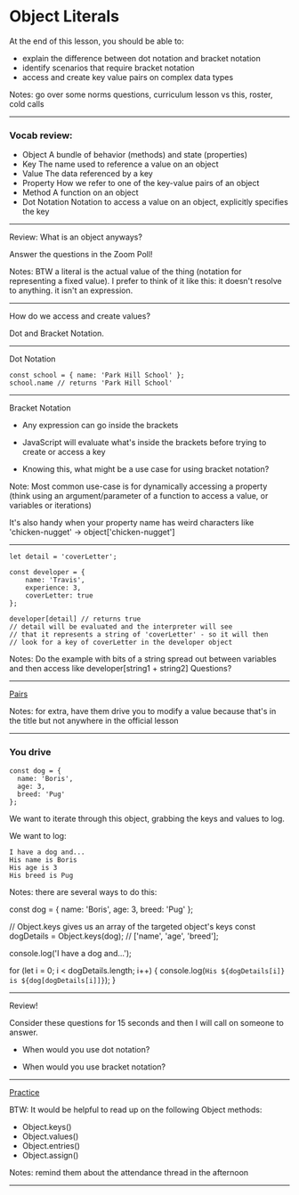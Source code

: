 # Object Literals

At the end of this lesson, you should be able to:
- explain the difference between dot notation and bracket notation
- identify scenarios that require bracket notation
- access and create key value pairs on complex data types

Notes:
go over some norms
questions, curriculum lesson vs this, roster, cold calls

---

### Vocab review: 

- Object A bundle of behavior (methods) and state (properties)
- Key The name used to reference a value on an object
- Value The data referenced by a key
- Property How we refer to one of the key-value pairs of an object
- Method A function on an object
- Dot Notation Notation to access a value on an object, explicitly specifies the key

---

Review: What is an object anyways?

Answer the questions in the Zoom Poll!

Notes: 
BTW a literal is the actual value of the thing (notation for representing a fixed value). I prefer to think of it like this: it doesn't resolve to anything. it isn't an expression.

---

How do we access and create values? 

Dot and Bracket Notation. 

---

Dot Notation

```
const school = { name: 'Park Hill School' };
school.name // returns 'Park Hill School'
```

---

Bracket Notation

- Any expression can go inside the brackets
<!-- .element: class="fragment" -->
- JavaScript will evaluate what's inside the brackets before trying to create or access a key
<!-- .element: class="fragment" -->
- Knowing this, what might be a use case for using bracket notation? 
<!-- .element: class="fragment" -->

Note: 
Most common use-case is for dynamically accessing a property (think using an argument/parameter of a function to access a value, or variables or iterations)

It's also handy when your property name has weird characters like 'chicken-nugget' -> object['chicken-nugget']

---

```
let detail = 'coverLetter';

const developer = {
    name: 'Travis',
    experience: 3,
    coverLetter: true
};

developer[detail] // returns true
// detail will be evaluated and the interpreter will see
// that it represents a string of 'coverLetter' - so it will then
// look for a key of coverLetter in the developer object
```

Notes: 
Do the example with bits of a string spread out between variables and then access like developer[string1 + string2]
Questions?

---

[Pairs](https://codesandbox.io/s/object-literals-pair-work-m0q7m?file=/src/index.js)

Notes: for extra, have them drive you to modify a value because that's in the title but not anywhere in the official lesson

---

### You drive

```
const dog = {
  name: 'Boris',
  age: 3,
  breed: 'Pug'
};
```

We want to iterate through this object, grabbing the keys and values to log.

We want to log:

```
I have a dog and...
His name is Boris
His age is 3
His breed is Pug
```

Notes: 
there are several ways to do this:

const dog = {
  name: 'Boris',
  age: 3,
  breed: 'Pug'
};

// Object.keys gives us an array of the targeted object's keys
const dogDetails = Object.keys(dog); // ['name', 'age', 'breed'];

console.log('I have a dog and...');

for (let i = 0; i < dogDetails.length; i++) {
  console.log(`His ${dogDetails[i]} is ${dog[dogDetails[i]]}`);
}

---
Review!

Consider these questions for 15 seconds and then I will call on someone to answer. 

- When would you use dot notation?
<!-- .element: class="fragment" -->
- When would you use bracket notation?
<!-- .element: class="fragment" -->

---

[Practice](https://frontend.turing.edu/lessons/module-2/object-literals-accessing-creating-and-modifying-values.html)

BTW: It would be helpful to read up on the following Object methods: 
- Object.keys()
- Object.values()
- Object.entries()
- Object.assign()

Notes: remind them about the attendance thread in the afternoon

---




